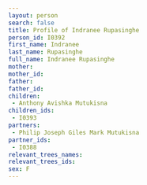 ```yaml
---
layout: person
search: false
title: Profile of Indranee Rupasinghe
person_id: I0392
first_name: Indranee
last_name: Rupasinghe
full_name: Indranee Rupasinghe
mother: 
mother_id: 
father: 
father_id: 
children:
 - Anthony Avishka Mutukisna
children_ids:
 - I0393
partners:
 - Philip Joseph Giles Mark Mutukisna
partner_ids:
 - I0388
relevant_trees_names:
relevant_trees_ids:
sex: F
---
```


